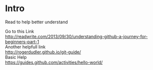 # Intro
Read to help better understand

Go to this Link
<br />
http://readwrite.com/2013/09/30/understanding-github-a-journey-for-beginners-part-1
<br />
Another helpfull link
<br />
http://rogerdudler.github.io/git-guide/
<br />
Basic Help
<br />
https://guides.github.com/activities/hello-world/
